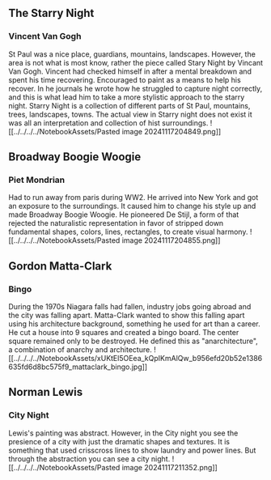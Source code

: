 ## The Starry Night
### Vincent Van Gogh
St Paul was a nice place, guardians, mountains, landscapes. However, the area is not what is most know, rather the piece called Stary Night by Vincant Van Gogh. Vincent had checked himself in after a mental breakdown and spent his time recovering. Encouraged to paint as a means to help his recover. In he journals he wrote how he struggled to capture night correctly, and this is what lead him to take a more stylistic approach to the starry night. Starry Night is a collection of different parts of St Paul, mountains, trees, landscapes, towns. The actual view in Starry night does not exist it was all an interpretation and collection of hist surroundings.
![[../../../../NotebookAssets/Pasted image 20241117204849.png]]

## Broadway Boogie Woogie
### Piet Mondrian
Had to run away from paris during WW2. He arrived into New York and got an exposure to the surroundings. It caused him to change his style up and made Broadway Boogie Woogie. He pioneered De Stijl, a form of that rejected the naturalistic representation in favor of stripped down fundamental shapes, colors, lines, rectangles, to create visual harmony. 
![[../../../../NotebookAssets/Pasted image 20241117204855.png]]
## Gordon Matta-Clark
### Bingo
During the 1970s Niagara falls had fallen, industry jobs going abroad and the city was falling apart. Matta-Clark wanted to show this falling apart using his architecture background, something he used for art than a career. He cut a house into 9 squares and created a bingo board. The center square remained only to be destroyed. He defined this as "anarchitecture", a combination of anarchy and architecture. 
![[../../../../NotebookAssets/xUKtEl5OEea_kQpIKmAlQw_b956efd20b52e1386635fd6d8bc575f9_mattaclark_bingo.jpg]]

## Norman Lewis
### City Night
Lewis's painting was abstract. However, in the City night you see the presience of a city with just the dramatic shapes and textures. It is something that used crisscross lines to show laundry and power lines. But through the abstraction you can see a city night.
![[../../../../NotebookAssets/Pasted image 20241117211352.png]]
